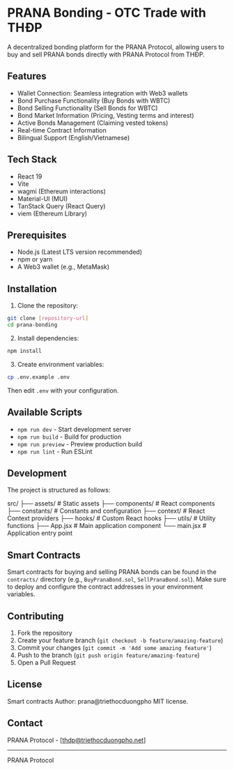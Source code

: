 # PRANA Bonding - OTC Trade with THĐP

A decentralized bonding platform for the PRANA Protocol, allowing users to buy and sell PRANA bonds directly with PRANA Protocol from THĐP.

## Features

- Wallet Connection: Seamless integration with Web3 wallets
- Bond Purchase Functionality (Buy Bonds with WBTC)
- Bond Selling Functionality (Sell Bonds for WBTC)
- Bond Market Information (Pricing, Vesting terms and interest)
- Active Bonds Management (Claiming vested tokens)
- Real-time Contract Information
- Bilingual Support (English/Vietnamese)

## Tech Stack

- React 19
- Vite
- wagmi (Ethereum interactions)
- Material-UI (MUI)
- TanStack Query (React Query)
- viem (Ethereum Library)

## Prerequisites

- Node.js (Latest LTS version recommended)
- npm or yarn
- A Web3 wallet (e.g., MetaMask)

## Installation

1. Clone the repository:
```bash
git clone [repository-url]
cd prana-bonding
```

2. Install dependencies:
```bash
npm install
```

3. Create environment variables:
```bash
cp .env.example .env
```
Then edit `.env` with your configuration.

## Available Scripts

- `npm run dev` - Start development server
- `npm run build` - Build for production
- `npm run preview` - Preview production build
- `npm run lint` - Run ESLint

## Development

The project is structured as follows:

src/
├── assets/ # Static assets
├── components/ # React components
├── constants/ # Constants and configuration
├── context/ # React Context providers
├── hooks/ # Custom React hooks
├── utils/ # Utility functions
├── App.jsx # Main application component
└── main.jsx # Application entry point


## Smart Contracts

Smart contracts for buying and selling PRANA bonds can be found in the `contracts/` directory (e.g., `BuyPranaBond.sol`, `SellPranaBond.sol`). Make sure to deploy and configure the contract addresses in your environment variables.

## Contributing

1. Fork the repository
2. Create your feature branch (`git checkout -b feature/amazing-feature`)
3. Commit your changes (`git commit -m 'Add some amazing feature'`)
4. Push to the branch (`git push origin feature/amazing-feature`)
5. Open a Pull Request

## License

Smart contracts Author: prana@triethocduongpho
MIT license.

## Contact

PRANA Protocol - [thdp@triethocduongpho.net]

---

PRANA Protocol
